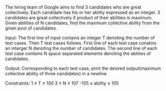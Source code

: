 The hiring team of Google aims to find 3 candidates who are great collectively. Each candidate has his or her ability expressed as an integer. 3 candidates are great collectively if product of their abilities is maximum. Given abilities of N candidates, find the maximum collective ability from the given pool of candidates.

Input:
The first line of input contains an integer T denoting the number of test cases. Then T test cases follows. First line of each test case conatins an interger N  denoting the number of candidates.
The second line of each test case contains N space separated elements denoting the ablities of candidates.

Output:
Corresponding to each test case, print the desired output(maximum collective ability of three candidates) in a newline.

Constraints:
1 ≤ T ≤ 100
3 ≤ N ≤ 107
-105 ≤ ability ≤ 105
